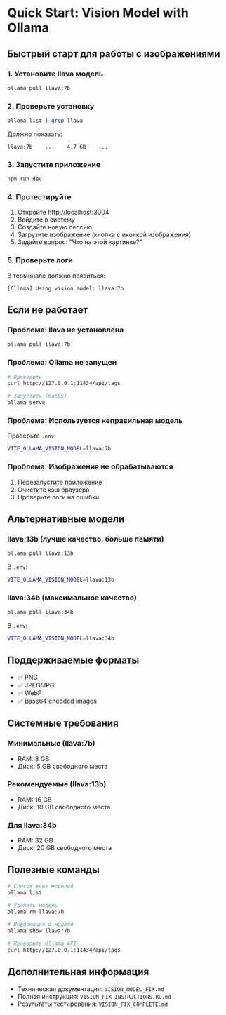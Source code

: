 # Quick Start: Vision Model with Ollama

## Быстрый старт для работы с изображениями

### 1. Установите llava модель

```bash
ollama pull llava:7b
```

### 2. Проверьте установку

```bash
ollama list | grep llava
```

Должно показать:
```
llava:7b    ...    4.7 GB    ...
```

### 3. Запустите приложение

```bash
npm run dev
```

### 4. Протестируйте

1. Откройте http://localhost:3004
2. Войдите в систему
3. Создайте новую сессию
4. Загрузите изображение (кнопка с иконкой изображения)
5. Задайте вопрос: "Что на этой картинке?"

### 5. Проверьте логи

В терминале должно появиться:
```
[Ollama] Using vision model: llava:7b
```

## Если не работает

### Проблема: llava не установлена
```bash
ollama pull llava:7b
```

### Проблема: Ollama не запущен
```bash
# Проверить
curl http://127.0.0.1:11434/api/tags

# Запустить (macOS)
ollama serve
```

### Проблема: Используется неправильная модель
Проверьте `.env`:
```bash
VITE_OLLAMA_VISION_MODEL=llava:7b
```

### Проблема: Изображения не обрабатываются
1. Перезапустите приложение
2. Очистите кэш браузера
3. Проверьте логи на ошибки

## Альтернативные модели

### llava:13b (лучше качество, больше памяти)
```bash
ollama pull llava:13b
```

В `.env`:
```bash
VITE_OLLAMA_VISION_MODEL=llava:13b
```

### llava:34b (максимальное качество)
```bash
ollama pull llava:34b
```

В `.env`:
```bash
VITE_OLLAMA_VISION_MODEL=llava:34b
```

## Поддерживаемые форматы

- ✅ PNG
- ✅ JPEG/JPG
- ✅ WebP
- ✅ Base64 encoded images

## Системные требования

### Минимальные (llava:7b)
- RAM: 8 GB
- Диск: 5 GB свободного места

### Рекомендуемые (llava:13b)
- RAM: 16 GB
- Диск: 10 GB свободного места

### Для llava:34b
- RAM: 32 GB
- Диск: 20 GB свободного места

## Полезные команды

```bash
# Список всех моделей
ollama list

# Удалить модель
ollama rm llava:7b

# Информация о модели
ollama show llava:7b

# Проверить Ollama API
curl http://127.0.0.1:11434/api/tags
```

## Дополнительная информация

- Техническая документация: `VISION_MODEL_FIX.md`
- Полная инструкция: `VISION_FIX_INSTRUCTIONS_RU.md`
- Результаты тестирования: `VISION_FIX_COMPLETE.md`
